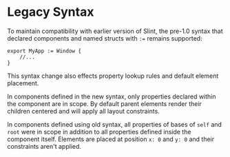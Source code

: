 # Legacy Syntax

To maintain compatibility with earlier version of Slint, the pre-1.0 syntax that declared
components and named structs with `:=` remains supported:

```slint,no-preview
export MyApp := Window {
    //...
}
```

This syntax change also effects property lookup rules and default element placement.

In components defined in the new syntax, only properties declared within the
component are in scope. By default parent elements render their children centered
and will apply all layout constraints.

In components defined using old syntax, all properties of bases of `self` and
`root` were in scope in addition to all properties defined inside the component
itself. Elements are placed at position `x: 0` and `y: 0` and their constraints
aren't applied.
